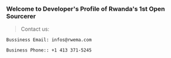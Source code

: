### Welcome to Developer's Profile of Rwanda's 1st Open Sourcerer

>Contact us:
```
Bussiness Email: infos@rwema.com
```
```
Business Phone:: +1 413 371-5245
```


